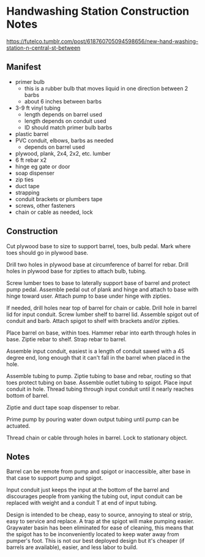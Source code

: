 # Handwashing Station Construction Notes

https://futelco.tumblr.com/post/618760705094598656/new-hand-washing-station-n-central-st-between

## Manifest

- primer bulb
    - this is a rubber bulb that moves liquid in one direction between 2 barbs
    - about 6 inches between barbs
- 3-9 ft vinyl tubing
    - length depends on barrel used
    - length depends on conduit used
    - ID should match primer bulb barbs
- plastic barrel
- PVC conduit, elbows, barbs as needed
    - depends on barrel used
- plywood, plank, 2x4, 2x2, etc. lumber
- 6 ft rebar x2
- hinge eg gate or door
- soap dispenser
- zip ties
- duct tape
- strapping
- conduit brackets or plumbers tape
- screws, other fasteners
- chain or cable as needed, lock

## Construction

Cut plywood base to size to support barrel, toes, bulb pedal. Mark where toes should go in plywood base.

Drill two holes in plywood base at circumference of barrel for rebar. Drill holes in plywood base for zipties to attach bulb, tubing.

Screw lumber toes to base to laterally support base of barrel and protect pump pedal. Assemble pedal out of plank and hinge and attach to base with hinge toward user. Attach pump to base under hinge with zipties.

If needed, drill holes near top of barrel for chain or cable. Drill hole in barrel lid for input conduit. Screw lumber shelf to barrel lid. Assemble spigot out of conduit and barb. Attach spigot to shelf with brackets and/or zipties.

Place barrel on base, within toes. Hammer rebar into earth through holes in base. Ziptie rebar to shelf. Strap rebar to barrel.

Assemble input conduit, easiest is a length of conduit sawed with a 45 degree end, long enough that it can't fall in the barrel when placed in the hole.

Assemble tubing to pump. Ziptie tubing to base and rebar, routing so that toes protect tubing on base. Assemble outlet tubing to spigot. Place input conduit in hole. Thread tubing through input conduit until it nearly reaches bottom of barrel.

Ziptie and duct tape soap dispenser to rebar.

Prime pump by pouring water down output tubing until pump can be actuated.

Thread chain or cable through holes in barrel. Lock to stationary object.

## Notes

Barrel can be remote from pump and spigot or inaccessible, alter base in that case to support pump and spigot.

Input conduit just keeps the input at the bottom of the barrel and discourages people from yanking the tubing out, input conduit can be replaced with weight and a conduit T at end of input tubing.

Design is intended to be cheap, easy to source, annoying to steal or strip, easy to service and replace. A trap at the spigot will make pumping easier. Graywater basin has been eliminated for ease of cleaning, this means that the spigot has to be inconveniently located to keep water away from pumper's foot. This is not our best deployed design but it's cheaper (if barrels are available), easier, and less labor to build.
